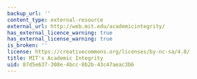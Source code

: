 ```yaml
---
backup_url: ''
content_type: external-resource
external_url: http://web.mit.edu/academicintegrity/
has_external_licence_warning: true
has_external_license_warning: true
is_broken: ''
license: https://creativecommons.org/licenses/by-nc-sa/4.0/
title: MIT's Academic Integrity
uid: 87d5e637-308e-4bcc-8b2b-43c47aeac3b6
---
```


